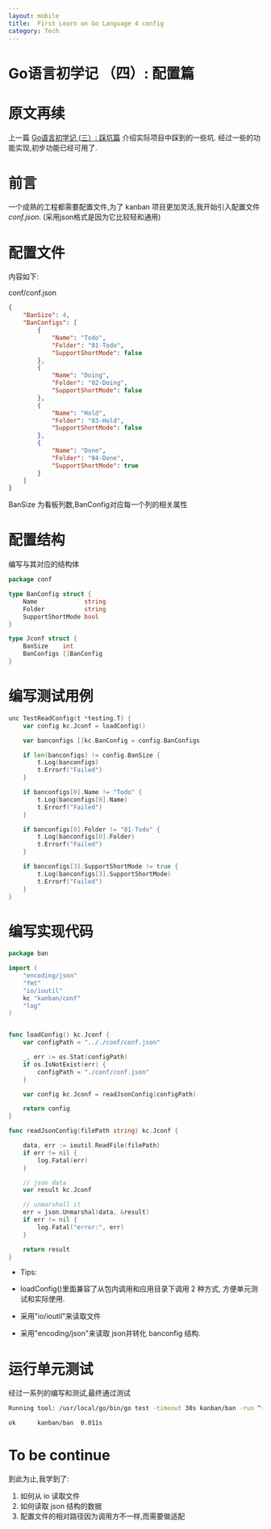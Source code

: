 ```yaml
---
layout: mobile
title:  First Learn on Go Language 4 config 
category: Tech
---
```


Go语言初学记 （四）:  配置篇
=====================

# 原文再续

上一篇 [Go语言初学记 (三）: 踩坑篇](http://antinomy.top/2020/05/19/Tech-2020-2020-05-29-FirstLearnOnGo3/) 介绍实际项目中踩到的一些坑. 经过一些的功能实现,初步功能已经可用了.


# 前言

一个成熟的工程都需要配置文件,为了 kanban 项目更加灵活,我开始引入配置文件 *conf.json*. 
(采用json格式是因为它比较轻和通用)

# 配置文件
内容如下:

conf/conf.json

```json
{
    "BanSize": 4,
    "BanConfigs": [
        {
            "Name": "Todo",
            "Folder": "01-Todo",
            "SupportShortMode": false
        },
        {
            "Name": "Doing",
            "Folder": "02-Doing",
            "SupportShortMode": false
        },
        {
            "Name": "Hold",
            "Folder": "03-Hold",
            "SupportShortMode": false
        },
        {
            "Name": "Done",
            "Folder": "04-Done",
            "SupportShortMode": true
        }
    ]
}

```
BanSize 为看板列数,BanConfig对应每一个列的相关属性

# 配置结构
编写与其对应的结构体

``` go
package conf

type BanConfig struct {
	Name             string
	Folder           string
	SupportShortMode bool
}

type Jconf struct {
	BanSize    int
	BanConfigs []BanConfig
}


```

# 编写测试用例

``` go
unc TestReadConfig(t *testing.T) {
	var config kc.Jconf = loadConfig()

	var banconfigs []kc.BanConfig = config.BanConfigs

	if len(banconfigs) != config.BanSize {
		t.Log(banconfigs)
		t.Errorf("Failed")
	}

	if banconfigs[0].Name != "Todo" {
		t.Log(banconfigs[0].Name)
		t.Errorf("Failed")
	}

	if banconfigs[0].Folder != "01-Todo" {
		t.Log(banconfigs[0].Folder)
		t.Errorf("Failed")
	}

	if banconfigs[3].SupportShortMode != true {
		t.Log(banconfigs[3].SupportShortMode)
		t.Errorf("Failed")
	}
}
```

# 编写实现代码

```go
package ban

import (
	"encoding/json"
	"fmt"
	"io/ioutil"
	kc "kanban/conf"
	"log"
)


func loadConfig() kc.Jconf {
	var configPath = ".././conf/conf.json"

	_, err := os.Stat(configPath)
	if os.IsNotExist(err) {
		configPath = "./conf/conf.json"
	}

	var config kc.Jconf = readJsonConfig(configPath)

	return config
}

func readJsonConfig(filePath string) kc.Jconf {

	data, err := ioutil.ReadFile(filePath)
	if err != nil {
		log.Fatal(err)
	}

	// json data
	var result kc.Jconf

	// unmarshall it
	err = json.Unmarshal(data, &result)
	if err != nil {
		log.Fatal("error:", err)
	}

	return result
}

```

* Tips:

* loadConfig()里面兼容了从包内调用和应用目录下调用 2 种方式, 方便单元测试和实际使用.
* 采用"io/ioutil"来读取文件
* 采用"encoding/json"来读取 json并转化 banconfig 结构.


# 运行单元测试

经过一系列的编写和测试,最终通过测试

```bash
Running tool: /usr/local/go/bin/go test -timeout 30s kanban/ban -run ^(TestReadConfig)$

ok  	kanban/ban	0.011s

```

# To be continue

到此为止,我学到了:

1. 如何从 io 读取文件
2. 如何读取 json 结构的数据
3. 配置文件的相对路径因为调用方不一样,而需要做适配
